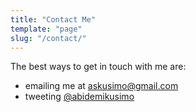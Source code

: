 ```yaml
---
title: "Contact Me"
template: "page"
slug: "/contact/"
---
```


The best ways to get in touch with me are:

- emailing me at [askusimo@gmail.com](mailto:askusimo@gmail.com)
- tweeting [@abidemikusimo](https://twitter.com/abidemikusimo)


